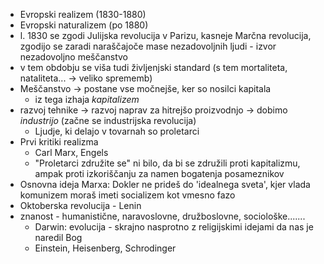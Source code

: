 - Evropski realizem (1830-1880)
- Evropski naturalizem (po 1880)
- l. 1830 se zgodi Julijska revolucija v Parizu, kasneje Marčna revolucija, zgodijo se zaradi naraščajoče mase nezadovoljnih ljudi - izvor nezadovoljno meščanstvo 
- v tem obdobju se viša tudi življenjski standard (s tem mortaliteta, nataliteta... $\rightarrow$ veliko sprememb)
- Meščanstvo $\rightarrow$ postane vse močnejše, ker so nosilci kapitala
	- iz tega izhaja *kapitalizem*
- razvoj tehnike $\rightarrow$ razvoj naprav za hitrejšo proizvodnjo $\rightarrow$ dobimo *industrijo* (začne se industrijska revolucija)
	- Ljudje, ki delajo v tovarnah so proletarci
- Prvi kritiki realizma
	- Carl Marx, Engels
	- "Proletarci združite se" ni bilo, da bi se združili proti kapitalizmu, ampak proti izkoriščanju za namen bogatenja posameznikov
- Osnovna ideja Marxa: Dokler ne prideš do 'idealnega sveta', kjer vlada komunizem moraš imeti socializem kot vmesno fazo 
- Oktoberska revolucija - Lenin
- znanost - humanistične, naravoslovne, družboslovne, sociološke.......
	- Darwin: evolucija - skrajno nasprotno z religijskimi idejami da nas je naredil Bog
	- Einstein, Heisenberg, Schrodinger